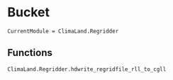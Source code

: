 # Bucket

```@meta
CurrentModule = ClimaLand.Regridder
```

## Functions

```@docs
ClimaLand.Regridder.hdwrite_regridfile_rll_to_cgll
```
